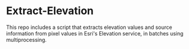 # Extract-Elevation

This repo includes a script that extracts elevation values and source information from pixel values in Esri's Elevation service, in batches using multiprocessing.
